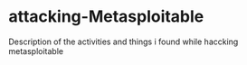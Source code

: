 # attacking-Metasploitable
Description of the activities and things i found while haccking metasploitable
